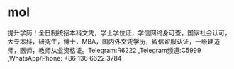 # mol
提升学历！全日制统招本科文凭，学士学位证，学信网终身可查，国家社会认可，大专本科，研究生，博士，MBA，国内外文凭学历，留信留服认证，一级建造师，医师，教师从业资格证。Telegram:R6222 ,Telegram频道:C5999  ,WhatsApp/Phone: +86 136 6622 3784
